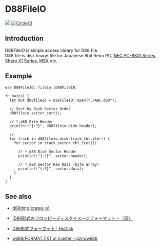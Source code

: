 D88FileIO
=======
![](https://github.com/ORYZAPAO/d88dmp/workflows/Rust/badge.svg)
[![CircleCI](https://circleci.com/gh/ORYZAPAO/d88dmp/tree/main.svg?style=svg)](https://circleci.com/gh/ORYZAPAO/d88dmp/tree/main)


Introduction
-----------
D88FileIO is simple access library for D88 file.  
D88 file is disk Image file for Japanese 8bit Retro PC, [NEC PC-8801 Series](https://en.wikipedia.org/wiki/PC-8800_series), [Sharp X1 Series](https://en.wikipedia.org/wiki/Sharp_X1), [MSX](https://en.wikipedia.org/wiki/MSX) etc..

Example
-----------
```
use D88FileIO::fileio::D88FileIO;

fn main() {
  let mut d88fileio = D88FileIO::open("./ABC.d88");

  // Sort by Disk Sector Order
  d88fileio.sector_sort();

  // *.d88 File Header
  println!("{:?}", d88fileio.disk.header);

  //
  for track in d88fileio.disk.track_tbl.iter() {
    for sector in track.sector_tbl.iter(){

      // *.d88 Disk Sector Header
      println!("{:?}", sector.header);

      // *.d88 Sector Raw Data (byte array)
      println!("{:?}", sector.data);
    }
  }
}

```

See also
---------------------
+ [d88dmp(crates.io)](https://crates.io/crates/d88dmp)

+ [.D88形式のフロッピーディスクイメージフォーマット - （仮）](https://gra4.hatenadiary.jp/entry/20171108/1510096429)
+ [D88形式フォーマット | HuDisk](https://boukichi.github.io/HuDisk/DISK.html)
+ [wii88/FORMAT.TXT at master · jpzm/wii88](https://github.com/jpzm/wii88/blob/master/document/FORMAT.TXT)
